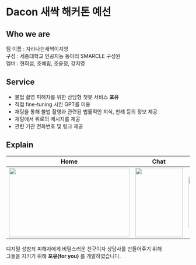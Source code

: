 # Dacon 새싹 해커톤 예선

## Who we are
팀 이름 : 자라나는새싹이지영   
구성 : 세종대학교 인공지능 동아리 SMARCLE 구성원    
멤버 : 현희섭, 조예림, 조윤정, 강지영

## Service
- 불법 촬영 피해자를 위한 상담형 챗봇 서비스 **포유**
- 직접 fine-tuning 시킨 GPT를 이용
- 채팅을 통해 불법 촬영과 관련된 법률적인 지식, 판례 등의 정보 제공
- 채팅에서 위로의 메시지를 제공
- 관련 기관 전화번호 및 링크 제공

## Explain
|Home|Chat|Info|
|------|---|---|
|<img src="https://github.com/user-attachments/assets/8b391040-c710-4de2-98ca-ec8c9c6afbd4" width="330" height="190" />|<img src="https://github.com/user-attachments/assets/e1684de8-38cd-4277-90e1-d20557f1ffcd" width="130" height="190" />|<img src="https://github.com/user-attachments/assets/b1079ed9-ad32-4fb6-977f-43775da6ce28" width="280" height="140" />|

디지털 성범죄 피해자에게 비밀스러운 친구이자 상담사를 만들어주기 위해<br>
그들을 지키기 위해 **포유(for you)** 를 개발하였습니다.
